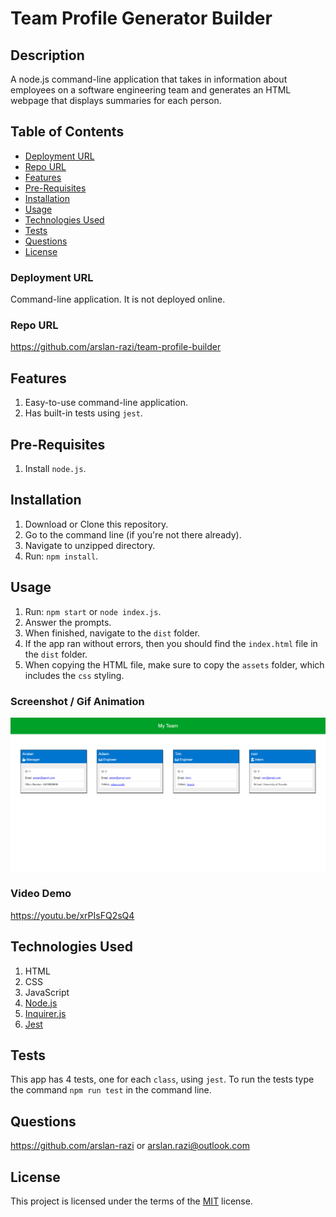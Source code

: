 # Team Profile Generator Builder

## Description
A node.js command-line application that takes in information about employees on a software engineering team and generates an HTML webpage that displays summaries for each person.

## Table of Contents
- [Deployment URL](#Deployment-URL)
- [Repo URL](#Repo-URL)
- [Features](#Features)
- [Pre-Requisites](#Pre-Requisites)
- [Installation](#Installation)
- [Usage](#Usage)
- [Technologies Used](#Technologies-Used)
- [Tests](#Tests)
- [Questions](#Questions)
- [License](#License)

### Deployment URL
Command-line application. It is not deployed online.

### Repo URL
https://github.com/arslan-razi/team-profile-builder

## Features
1. Easy-to-use command-line application.
1. Has built-in tests using `jest`.

## Pre-Requisites
1. Install `node.js`.

## Installation
1. Download or Clone this repository.
1. Go to the command line (if you're not there already).
1. Navigate to unzipped directory.
1. Run: `npm install`.


## Usage
1. Run: `npm start` or `node index.js`.
1. Answer the prompts.
1. When finished, navigate to the `dist` folder.
1. If the app ran without errors, then you should find the `index.html` file in the `dist` folder.
1. When copying the HTML file, make sure to copy the `assets` folder, which includes the `css` styling.

### Screenshot / Gif Animation
![Screenshot / Gif Animation](./assets/screenshot.png)

### Video Demo
https://youtu.be/xrPIsFQ2sQ4

## Technologies Used
1. HTML
1. CSS
1. JavaScript
1. [Node.js](https://nodejs.org/en/)
1. [Inquirer.js](https://www.npmjs.com/package/inquirer)
1. [Jest](https://www.npmjs.com/package/jest)



## Tests
This app has 4 tests, one for each `class`, using `jest`. To run the tests type the command `npm run test` in the command line.


## Questions
https://github.com/arslan-razi  or  arslan.razi@outlook.com

## License
This project is licensed under the terms of the [MIT](https://opensource.org/licenses/MIT) license.

